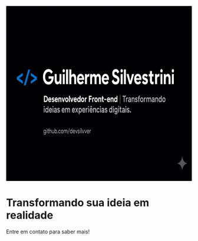<div align="center">
<img width="1200" height="475" alt="GHBanner" src="img/meu_banner.png" />
</div>

# Transformando sua ideia em realidade

Entre em contato para saber mais!